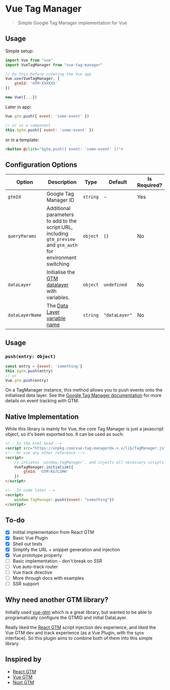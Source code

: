 # Vue Tag Manager

> Simple Google Tag Manager implementation for Vue

## Usage

Simple setup:

```js
import Vue from "vue"
import VueTagManager from "vue-tag-manager"

// Do this before creating the Vue app
Vue.use(VueTagManager, {
    gtmId: 'GTM-XXXXXX'
})

new Vue({...})

```

Later in app:
```js
Vue.gtm.push({ event: 'some-event' })

// or in a component
this.$gtm.push({ event: 'some-event' })
```

or in a template:
```html
<button @click="$gtm.push({ event: 'some-event' })">
```

## Configuration Options

| Option          | Description                                                                                                      | Type     | Default       | Is Required? |
| --------------- | ---------------------------------------------------------------------------------------------------------------- | -------- | ------------- | ------------ |
| `gtmId`         | Google Tag Manager ID                                                                                            | `string` | -             | Yes          |
| `queryParams`   | Additional parameters to add to the script URL, including `gtm_preview` and `gtm_auth` for environment switching | `object` | `{}`          | No           |
| `dataLayer`     | Initialise the [GTM datalayer](https://developers.google.com/tag-manager/devguide#datalayer) with variables.     | `object` | `undefined`   | No           |
| `dataLayerName` | The [Data Layer variable name](https://developers.google.com/tag-manager/devguide#renaming)                      | `string` | `"dataLayer"` | No           |

## Usage

### `push(entry: Object)`

```js
const entry = {event: 'something'}
this.$gtm.push(entry)
// or
Vue.gtm.push(entry)
```

On a TagManager instance, this method allows you to push events onto the initialised data layer. See the [Google Tag Manager documentation](https://developers.google.com/tag-manager/devguide#events) for more details on event tracking with GTM.

## Native Implementation

While this library is mainly for Vue, the core Tag Manager is just a javascript object, so it's been exported too. It can be used as such:

```html
<!-- In the html head -->
<script src="https://unpkg.com/vue-tag-manager@x.x.x/lib/TagManager.js"></script>
<!-- Or use any other reference -->
<script>
    // intiates `window.TagManager`, and injects all necessary scripts.
    VueTagManager.initialize({
        gtmId: 'GTM-KG7LSMH'
    })
</script>

<!-- In code later -->
<script>
    window.TagManager.push({event: "something"})
</script>
```

## To-do

- [x] Initital implementation from React GTM
- [x] Basic Vue Plugin
- [x] Shell out tests
- [x] Simplify the URL + snippet generation and injection
- [x] Vue prototype property
- [ ] Basic implementation - don't break on SSR
- [ ] Vue auto-track router
- [ ] Vue track directive
- [ ] More through docs with examples
- [ ] SSR support

## Why need another GTM library?

Initially used [vue-gtm](https://github.com/mib200/vue-gtm) which is a great library, but wanted to be able to programatically configure the GTMID and initial DataLayer.

Really liked the [React GTM](https://github.com/alinemorelli/react-gtm) script injection dev experience, and liked the Vue GTM dev and track experience (as a Vue Plugin, with the `$gtm` interface). So this plugin aims to combine both of them into this simple library.

## Inspired by

- [React GTM](https://github.com/alinemorelli/react-gtm)
- [Vue GTM](https://github.com/mib200/vue-gtm)
- [Nuxt GTM](https://github.com/nuxt-community/modules/tree/master/packages/google-tag-manager)